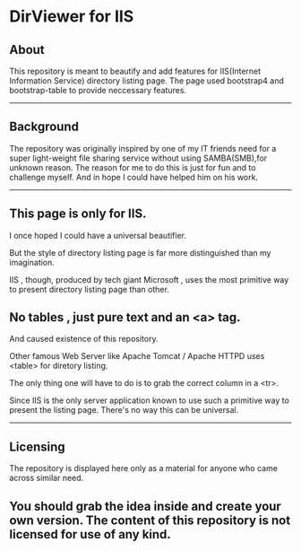 #  DirViewer for IIS
## About
This repository is meant to beautify and add features for IIS(Internet Information Service) directory listing page.
The page used bootstrap4 and bootstrap-table to provide neccessary features.

---

## Background

The repository was originally inspired by one of my IT friends need for a super light-weight file sharing service without using SAMBA(SMB),for unknown reason.
The reason for me to do this is just for fun and to challenge myself. And in hope I could have helped him on his work.

---

## This page is only for IIS.

I once hoped I could have a universal beautifier.

But the style of directory listing page is far more distinguished than my imagination.

IIS , though, produced by tech giant Microsoft , uses the most primitive way to present directory listing page than other.

## No tables , just pure text and an \<a\> tag.

And caused existence of this repository.

Other famous Web Server like Apache Tomcat / Apache HTTPD uses \<table\>  for diretory listing. 


The only thing  one will have to do is to grab the correct column in a \<tr\>.

Since IIS is the only server application known to use such a primitive way to present the listing page. There's no way this can be universal.

---

## Licensing

The repository is displayed here only as a material for anyone who came across similar need. 

## You should grab the idea inside and create your own version.  The content of this repository is not licensed for use of any kind.